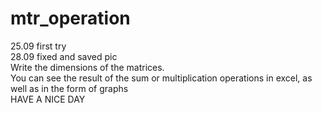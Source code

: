 # mtr_operation
25.09 first try <br>
28.09 fixed and saved pic <br>
Write the dimensions of the matrices. <br> You can see the result of the sum or multiplication operations in excel, as well as in the form of graphs
<br> <a1> HAVE A NICE DAY </a1>
